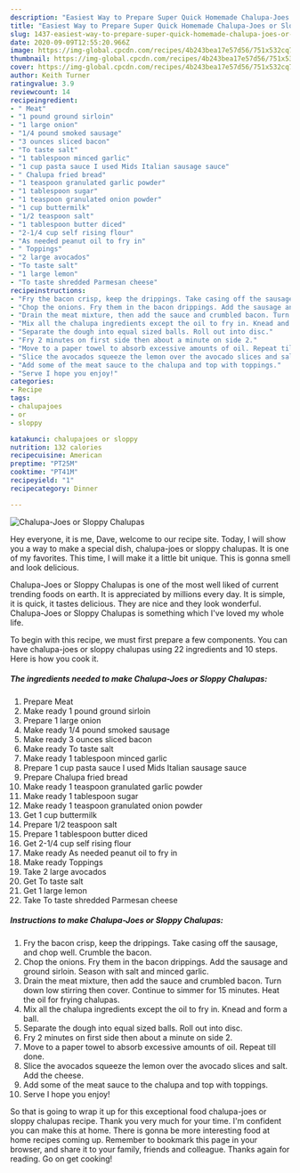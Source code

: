```yaml
---
description: "Easiest Way to Prepare Super Quick Homemade Chalupa-Joes or Sloppy Chalupas"
title: "Easiest Way to Prepare Super Quick Homemade Chalupa-Joes or Sloppy Chalupas"
slug: 1437-easiest-way-to-prepare-super-quick-homemade-chalupa-joes-or-sloppy-chalupas
date: 2020-09-09T12:55:20.966Z
image: https://img-global.cpcdn.com/recipes/4b243bea17e57d56/751x532cq70/chalupa-joes-or-sloppy-chalupas-recipe-main-photo.jpg
thumbnail: https://img-global.cpcdn.com/recipes/4b243bea17e57d56/751x532cq70/chalupa-joes-or-sloppy-chalupas-recipe-main-photo.jpg
cover: https://img-global.cpcdn.com/recipes/4b243bea17e57d56/751x532cq70/chalupa-joes-or-sloppy-chalupas-recipe-main-photo.jpg
author: Keith Turner
ratingvalue: 3.9
reviewcount: 14
recipeingredient:
- " Meat"
- "1 pound ground sirloin"
- "1 large onion"
- "1/4 pound smoked sausage"
- "3 ounces sliced bacon"
- "To taste salt"
- "1 tablespoon minced garlic"
- "1 cup pasta sauce I used Mids Italian sausage sauce"
- " Chalupa fried bread"
- "1 teaspoon granulated garlic powder"
- "1 tablespoon sugar"
- "1 teaspoon granulated onion powder"
- "1 cup buttermilk"
- "1/2 teaspoon salt"
- "1 tablespoon butter diced"
- "2-1/4 cup self rising flour"
- "As needed peanut oil to fry in"
- " Toppings"
- "2 large avocados"
- "To taste salt"
- "1 large lemon"
- "To taste shredded Parmesan cheese"
recipeinstructions:
- "Fry the bacon crisp, keep the drippings. Take casing off the sausage, and chop well. Crumble the bacon."
- "Chop the onions. Fry them in the bacon drippings. Add the sausage and ground sirloin. Season with salt and minced garlic."
- "Drain the meat mixture, then add the sauce and crumbled bacon. Turn down low stirring then cover. Continue to simmer for 15 minutes. Heat the oil for frying chalupas."
- "Mix all the chalupa ingredients except the oil to fry in. Knead and form a ball."
- "Separate the dough into equal sized balls. Roll out into disc."
- "Fry 2 minutes on first side then about a minute on side 2."
- "Move to a paper towel to absorb excessive amounts of oil. Repeat till done."
- "Slice the avocados squeeze the lemon over the avocado slices and salt. Add the cheese."
- "Add some of the meat sauce to the chalupa and top with toppings."
- "Serve I hope you enjoy!"
categories:
- Recipe
tags:
- chalupajoes
- or
- sloppy

katakunci: chalupajoes or sloppy 
nutrition: 132 calories
recipecuisine: American
preptime: "PT25M"
cooktime: "PT41M"
recipeyield: "1"
recipecategory: Dinner

---
```



![Chalupa-Joes or Sloppy Chalupas](https://img-global.cpcdn.com/recipes/4b243bea17e57d56/751x532cq70/chalupa-joes-or-sloppy-chalupas-recipe-main-photo.jpg)

Hey everyone, it is me, Dave, welcome to our recipe site. Today, I will show you a way to make a special dish, chalupa-joes or sloppy chalupas. It is one of my favorites. This time, I will make it a little bit unique. This is gonna smell and look delicious.

Chalupa-Joes or Sloppy Chalupas is one of the most well liked of current trending foods on earth. It is appreciated by millions every day. It is simple, it is quick, it tastes delicious. They are nice and they look wonderful. Chalupa-Joes or Sloppy Chalupas is something which I've loved my whole life.




To begin with this recipe, we must first prepare a few components. You can have chalupa-joes or sloppy chalupas using 22 ingredients and 10 steps. Here is how you cook it.

<!--inarticleads1-->

##### The ingredients needed to make Chalupa-Joes or Sloppy Chalupas:

1. Prepare  Meat
1. Make ready 1 pound ground sirloin
1. Prepare 1 large onion
1. Make ready 1/4 pound smoked sausage
1. Make ready 3 ounces sliced bacon
1. Make ready To taste salt
1. Make ready 1 tablespoon minced garlic
1. Prepare 1 cup pasta sauce I used Mids Italian sausage sauce
1. Prepare  Chalupa fried bread
1. Make ready 1 teaspoon granulated garlic powder
1. Make ready 1 tablespoon sugar
1. Make ready 1 teaspoon granulated onion powder
1. Get 1 cup buttermilk
1. Prepare 1/2 teaspoon salt
1. Prepare 1 tablespoon butter diced
1. Get 2-1/4 cup self rising flour
1. Make ready As needed peanut oil to fry in
1. Make ready  Toppings
1. Take 2 large avocados
1. Get To taste salt
1. Get 1 large lemon
1. Take To taste shredded Parmesan cheese




<!--inarticleads2-->

##### Instructions to make Chalupa-Joes or Sloppy Chalupas:

1. Fry the bacon crisp, keep the drippings. Take casing off the sausage, and chop well. Crumble the bacon.
1. Chop the onions. Fry them in the bacon drippings. Add the sausage and ground sirloin. Season with salt and minced garlic.
1. Drain the meat mixture, then add the sauce and crumbled bacon. Turn down low stirring then cover. Continue to simmer for 15 minutes. Heat the oil for frying chalupas.
1. Mix all the chalupa ingredients except the oil to fry in. Knead and form a ball.
1. Separate the dough into equal sized balls. Roll out into disc.
1. Fry 2 minutes on first side then about a minute on side 2.
1. Move to a paper towel to absorb excessive amounts of oil. Repeat till done.
1. Slice the avocados squeeze the lemon over the avocado slices and salt. Add the cheese.
1. Add some of the meat sauce to the chalupa and top with toppings.
1. Serve I hope you enjoy!




So that is going to wrap it up for this exceptional food chalupa-joes or sloppy chalupas recipe. Thank you very much for your time. I'm confident you can make this at home. There is gonna be more interesting food at home recipes coming up. Remember to bookmark this page in your browser, and share it to your family, friends and colleague. Thanks again for reading. Go on get cooking!
